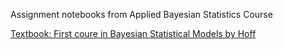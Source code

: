 Assignment notebooks from Applied Bayesian Statistics Course 

[Textbook: First coure in Bayesian Statistical Models by Hoff](http://www.springer.com/us/book/9780387922997)
